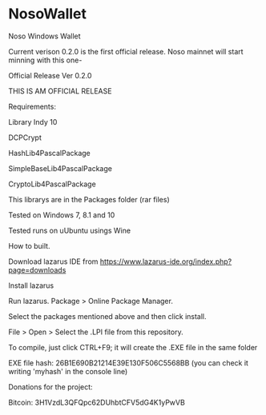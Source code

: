 # NosoWallet
Noso Windows Wallet

Current verison 0.2.0 is the first official release. Noso mainnet will start minning with this one-

Official Release Ver 0.2.0

THIS IS AM OFFICIAL RELEASE

Requirements:

Library Indy 10

DCPCrypt

HashLib4PascalPackage

SimpleBaseLib4PascalPackage

CryptoLib4PascalPackage

This librarys are in the Packages folder (rar files) 

Tested on Windows 7, 8.1 and 10

Tested runs on uUbuntu usings Wine

How to built.

Download lazarus IDE from https://www.lazarus-ide.org/index.php?page=downloads

Install lazarus

Run lazarus. Package > Online Package Manager.

Select the packages mentioned above and then click install.

File > Open > Select the .LPI file from this repository.

To compile, just click CTRL+F9; it will create the .EXE file in the same folder

EXE file hash: 26B1E690B21214E39E130F506C5568BB (you can check it writing 'myhash' in the console line)

Donations for the project:

Bitcoin: 3H1VzdL3QFQpc62DUhbtCFV5dG4K1yPwVB



